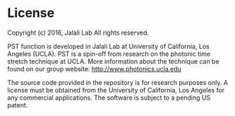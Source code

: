 # License

Copyright (c) 2016, Jalali Lab All rights reserved.

PST function is developed in Jalali Lab at University of California, Los Angeles (UCLA). PST is a spin-off from research on the photonic time stretch technique at UCLA. More information about the technique can be found on our group website: http://www.photonics.ucla.edu

The source code provided in the repository is for research purposes only. A license must be obtained from the University of California, Los Angeles for any commercial applications. The software is subject to a pending US patent.

